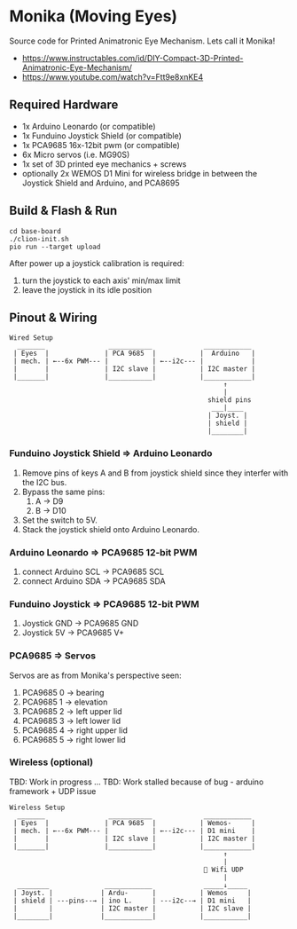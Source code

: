 # Monika (Moving Eyes) 
Source code for Printed Animatronic Eye Mechanism. Lets call it Monika!

* https://www.instructables.com/id/DIY-Compact-3D-Printed-Animatronic-Eye-Mechanism/
* https://www.youtube.com/watch?v=Ftt9e8xnKE4  

## Required Hardware
* 1x Arduino Leonardo (or compatible)
* 1x Funduino Joystick Shield (or compatible)
* 1x PCA9685 16x-12bit pwm (or compatible)
* 6x Micro servos (i.e. MG90S)
* 1x set of 3D printed eye mechanics + screws
* optionally 2x WEMOS D1 Mini for wireless bridge in between the Joystick Shield and Arduino, and PCA8695 

## Build & Flash & Run
```
cd base-board
./clion-init.sh
pio run --target upload
```
After power up a joystick calibration is required:
 1. turn the joystick to each axis' min/max limit 
 2. leave the joystick in its idle position 

## Pinout & Wiring
```
Wired Setup
  _______                ___________             ____________
 | Eyes  |              | PCA 9685  |           |  Arduino   |
 | mech. | ←--6x PWM--- |           | ←--i2c--- |            | 
 |       |              | I2C slave |           | I2C master |          
 |_______|              |___________|           |____________|
                                                      ↑
                                                      |
                                                  shield pins
                                                   ___|____
                                                  | Joyst. |
                                                  | shield |
                                                  |________|
```
### Funduino Joystick Shield => Arduino Leonardo
1. Remove pins of keys A and B from joystick shield since they interfer with the I2C bus. 
1. Bypass the same pins:
   1. A -> D9
   1. B -> D10
1. Set the switch to 5V.
1. Stack the joystick shield onto Arduino Leonardo.

### Arduino Leonardo => PCA9685 12-bit PWM
1. connect Arduino SCL -> PCA9685 SCL
1. connect Arduino SDA -> PCA9685 SDA

### Funduino Joystick => PCA9685 12-bit PWM
1. Joystick GND -> PCA9685 GND
1. Joystick 5V -> PCA9685 V+

### PCA9685 => Servos
Servos are as from Monika's perspective seen:
1. PCA9685 0 -> bearing
1. PCA9685 1 -> elevation
1. PCA9685 2 -> left upper lid
1. PCA9685 3 -> left lower lid
1. PCA9685 4 -> right upper lid
1. PCA9685 5 -> right lower lid

### Wireless (optional)
TBD: Work in progress ...
TBD: Work stalled because of bug - arduino framework + UDP issue
```
Wireless Setup
  _______                ___________             ____________
 | Eyes  |              | PCA 9685  |           | Wemos-     |
 | mech. | ←--6x PWM--- |           | ←--i2c--- | D1 mini    | 
 |       |              | I2C slave |           | I2C master |          
 |_______|              |___________|           |____________|
                                                      ↑
                                                      |
                                                 📶 Wifi UDP
                                                      |
  ________              ____________             _____↓_____
 | Joyst. |            | Ardu-      |           | Wemos     |
 | shield | ---pins--→ | ino L.     | ---i2c--→ | D1 mini   |
 |        |            | I2C master |           | I2C slave |
 |________|            |____________|           |___________|
```

